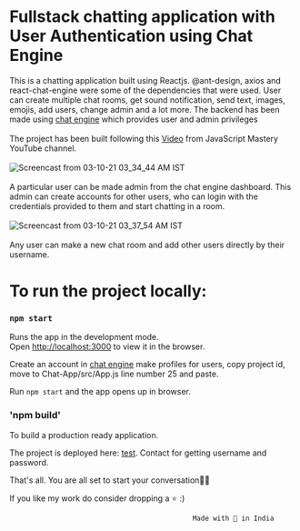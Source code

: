 # Fullstack chatting application  with User Authentication using Chat Engine

This is a chatting application built using Reactjs. @ant-design, axios and react-chat-engine were some of the dependencies that were used. User can create multiple chat rooms, get sound notification, send text, images, emojis, add users, change admin and a lot more. The backend has been made using [chat engine](https://chatengine.io/) which provides user and admin privileges <br><br>
The project has been built following this [Video](https://youtu.be/jcOKU9f86XE) from JavaScript Mastery YouTube channel. <br><br>
![Screencast from 03-10-21 03_34_44 AM IST](https://user-images.githubusercontent.com/55712612/135733112-033dac7e-12e0-496a-8385-4d8583120d53.gif) <br><br>
A particular user can be made admin from the chat engine dashboard. This admin can create accounts for other users, who can login with the credentials provided to them and start chatting in a room. <br><br>
![Screencast from 03-10-21 03_37_54 AM IST](https://user-images.githubusercontent.com/55712612/135733118-d92341aa-0b8b-4694-94aa-a64e4c727453.gif) <br><br>
Any user can make a new chat room and add other users directly by their username.
















# To run the project locally:

### `npm start`

Runs the app in the development mode.\
Open [http://localhost:3000](http://localhost:3000) to view it in the browser.

Create an account in [chat engine](https://chatengine.io/) make profiles for users, copy project id, move to Chat-App/src/App.js  line number 25 and paste.

Run `npm start` and the app opens up in browser. 

### 'npm build'

To build a production ready application.


The project is deployed here: [test](https://roy-chat-app.netlify.app/). Contact for getting username and password.

That's all. You are all set to start your conversation💯💯 <br>

If you like my work do consider dropping a ⭐️ :)

                                                 Made with 💙️ in India
